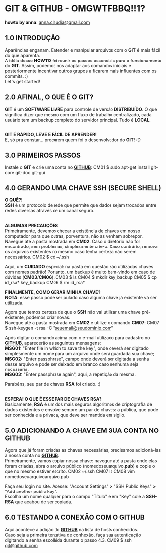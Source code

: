 # GIT & GITHUB - OMGWTFBBQ!!1? <br />
**howto by anna**: <anna.claudia@gmail.com>
## 1.0 INTRODUÇÃO
Aparências enganam. Entender e manipular arquivos com o **GIT** é mais fácil do que aparenta. <br />
A idéia desse **HOWTO** foi reunir os passos essenciais para o funcionamento do **GIT**. Assim, podemos nos adaptar aos comandos iniciais e posteriormente incentivar outros grupos a ficarem mais influentes com os commits. :) <br />
Let's get started!


## 2.0 AFINAL, O QUE É O GIT?
**GIT** é um **SOFTWARE LIVRE** para controle de versão **DISTRIBUÍDO**. O que significa dizer que mesmo com um fluxo de trabalho centralizado, cada usuário tem um backup completo do servidor principal. Tudo é **LOCAL**. <br /><br />

**GIT É RÁPIDO, LEVE E FÁCIL DE APRENDER!** <br />
E, só pra constar... procurem quem foi o desenvolvedor do **GIT**! :D


## 3.0 PRIMEIROS PASSOS
Instale o **GIT** e crie uma conta no **[GITHUB][github]**:
    CM01 $ sudo apt-get install git-core git-doc git-gui


## 4.0 GERANDO UMA CHAVE SSH (SECURE SHELL)
**O QUÊ?!** <br />
**SSH** é um protocolo de rede que permite que dados sejam trocados entre redes diversas através de um canal seguro. <br /><br />


**ALGUMAS PRECAUÇÕES** <br />
Primeiramente, devemos checar a existência de chaves em nosso computador para que outras, porventura, não as venham sobrepor. <br />
Navegue até a pasta mostrada em **CM02**. Caso o diretório não for encontrado, sem problemas, simplesmente crie-o. Caso contrário, remova os arquivos existentes no mesmo caso tenha certeza não serem necessários. 
    CM02 $ cd ~/.ssh
    
Aqui, um **CUIDADO** especial: na pasta em questão são utilizadas chaves com nomes padrão! Portanto, um backup é muito bem-vindo em caso de dúvidas (**CM03**/**CM06**).
    CM03 $ ls
    CM04 $ mkdir key_backup
    CM05 $ cp id_rsa* key_backup
    CM06 $ rm id_rsa*
<br />


**FINALMENTE, COMO GERAR MINHA CHAVE?** <br />
**NOTA**: esse passo pode ser pulado caso alguma chave já existente vá ser utilizada.

Agora que temos certeza de que o **SSH** não vai utilizar uma chave pré-existente, podemos criar novas. <br />
Navegue até a pasta mostrada em **CM02** e utilize o comando **CM07**:
    CM07 $ ssh-keygen -t rsa -C "seuemail@seudominio.com"
       
Após digitar o comando acima com o e-mail utilizado para cadastro no **[GITHUB][github]**, aparecerão as seguintes mensagens: <br />
**MSG01:** "Enter file in which to save the key", onde deverá ser digitado simplesmente um nome para um arquivo onde será guardada sua chave; <br />
**MSG02:** "Enter passphrase", campo onde deverá ser digitada a senha desse arquivo e pode ser deixado em branco caso nenhuma seja necessária; <br />
**MSG03:** "Enter passphrase again", aqui, a repetição da mesma. <br /> 
       
Parabéns, seu par de chaves **RSA** foi criado. :) <br /><br />


**ESPERA! O QUE É ESSE PAR DE CHAVES RSA?** <br />
Basicamente, **RSA** é um dos mais seguros algoritmos de criptografia de dados existentes e envolve sempre um par de chaves: a pública, que pode ser conhecida e a privada, que deve ser mantida em sigilo.


## 5.0 ADICIONANDO A CHAVE EM SUA CONTA NO GITHUB
Agora que já foram criadas as chaves necessárias, precisamos adicioná-las à nossa conta no **[GITHUB][github]**. <br />
Primeiramente, vamos copiar nossa chave: navegue até a pasta onde elas foram criadas, abra o arquivo público (nomedoseuarquivo.**pub**) e copie o que no mesmo estiver escrito.
    CM02 ~/.ssh
    CM07 ls
    CM08 vim nomedoseuarquivoarquivo.pub

Faça seu login no site. Acesse: "Account Settings" **>** "SSH Public Keys" **>** "Add another public key". <br />
Escolha um nome qualquer para o campo "Título" e em "Key" cole a **SSH-RSA** que acabou de ser copiada. 


## 6.0 TESTANDO A CONEXÃO COM O GITHUB
Aqui acontece a adição do **[GITHUB][github]** na lista de hosts conhecidos. <br />
Caso seja a primeira tentativa de conhexão, faça sua autenticação digitando a senha escolhida durante o passo 4.3.
    CM09 $ ssh git@github.com





[github]: http://github.com
